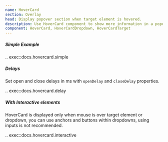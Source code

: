 ```yaml
---
name: HoverCard
section: Overlay
head: Display popover section when target element is hovered.
description: Use HoverCard component to show more information in a popover.
component: HoverCard, HoverCardDropdown, HoverCardTarget
---
```


##### Simple Example

.. exec::docs.hovercard.simple

##### Delays

Set open and close delays in ms with `openDelay` and `closeDelay` properties.

.. exec::docs.hovercard.delay

##### With Interactive elements

HoverCard is displayed only when mouse is over target element or dropdown, you can use anchors and buttons within dropdowns, using inputs is not recommended.

.. exec::docs.hovercard.interactive

